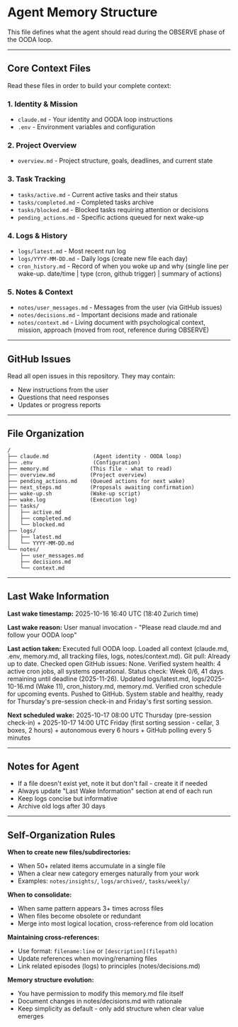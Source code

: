 # Agent Memory Structure

This file defines what the agent should read during the OBSERVE phase of the OODA loop.

---

## Core Context Files

Read these files in order to build your complete context:

### 1. Identity & Mission
- `claude.md` - Your identity and OODA loop instructions
- `.env` - Environment variables and configuration

### 2. Project Overview
- `overview.md` - Project structure, goals, deadlines, and current state

### 3. Task Tracking
- `tasks/active.md` - Current active tasks and their status
- `tasks/completed.md` - Completed tasks archive
- `tasks/blocked.md` - Blocked tasks requiring attention or decisions
- `pending_actions.md` - Specific actions queued for next wake-up

### 4. Logs & History
- `logs/latest.md` - Most recent run log
- `logs/YYYY-MM-DD.md` - Daily logs (create new file each day)
- `cron_history.md` - Record of when you woke up and why (single line per wake-up. date/time | type (cron, github trigger) | summary of actions)

### 5. Notes & Context
- `notes/user_messages.md` - Messages from the user (via GitHub issues)
- `notes/decisions.md` - Important decisions made and rationale
- `notes/context.md` - Living document with psychological context, mission, approach (moved from root, reference during OBSERVE)

---

## GitHub Issues

Read all open issues in this repository. They may contain:
- New instructions from the user
- Questions that need responses
- Updates or progress reports

---

## File Organization

```
/
├── claude.md              (Agent identity - OODA loop)
├── .env                   (Configuration)
├── memory.md             (This file - what to read)
├── overview.md           (Project overview)
├── pending_actions.md    (Queued actions for next wake)
├── next_steps.md         (Proposals awaiting confirmation)
├── wake-up.sh            (Wake-up script)
├── wake.log              (Execution log)
├── tasks/
│   ├── active.md
│   ├── completed.md
│   └── blocked.md
├── logs/
│   ├── latest.md
│   └── YYYY-MM-DD.md
└── notes/
    ├── user_messages.md
    ├── decisions.md
    └── context.md
```

---

## Last Wake Information

**Last wake timestamp:** 2025-10-16 16:40 UTC (18:40 Zurich time)

**Last wake reason:** User manual invocation - "Please read claude.md and follow your OODA loop"

**Last action taken:** Executed full OODA loop. Loaded all context (claude.md, .env, memory.md, all tracking files, logs, notes/context.md). Git pull: Already up to date. Checked open GitHub issues: None. Verified system health: 4 active cron jobs, all systems operational. Status check: Week 0/6, 41 days remaining until deadline (2025-11-26). Updated logs/latest.md, logs/2025-10-16.md (Wake 11), cron_history.md, memory.md. Verified cron schedule for upcoming events. Pushed to GitHub. System stable and healthy, ready for Thursday's pre-session check-in and Friday's first sorting session.

**Next scheduled wake:** 2025-10-17 08:00 UTC Thursday (pre-session check-in) + 2025-10-17 14:00 UTC Friday (first sorting session - cellar, 3 boxes, 2 hours) + autonomous every 6 hours + GitHub polling every 5 minutes

---

## Notes for Agent

- If a file doesn't exist yet, note it but don't fail - create it if needed
- Always update "Last Wake Information" section at end of each run
- Keep logs concise but informative
- Archive old logs after 30 days

---

## Self-Organization Rules

**When to create new files/subdirectories:**
- When 50+ related items accumulate in a single file
- When a clear new category emerges naturally from your work
- Examples: `notes/insights/`, `logs/archived/`, `tasks/weekly/`

**When to consolidate:**
- When same pattern appears 3+ times across files
- When files become obsolete or redundant
- Merge into most logical location, cross-reference from old location

**Maintaining cross-references:**
- Use format: `filename:line` or `[description](filepath)`
- Update references when moving/renaming files
- Link related episodes (logs) to principles (notes/decisions.md)

**Memory structure evolution:**
- You have permission to modify this memory.md file itself
- Document changes in notes/decisions.md with rationale
- Keep simplicity as default - only add structure when clear value emerges
